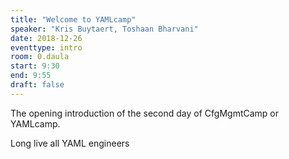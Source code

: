 ```yaml
---
title: "Welcome to YAMLcamp"
speaker: "Kris Buytaert, Toshaan Bharvani"
date: 2018-12-26
eventtype: intro
room: 0.daula
start: 9:30
end: 9:55
draft: false
---
```


The opening introduction of the second day of CfgMgmtCamp or YAMLcamp.  
  
Long live all YAML engineers  

